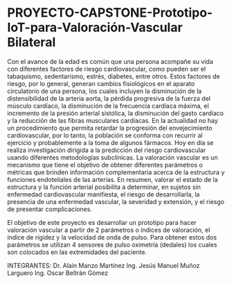 # PROYECTO-CAPSTONE-Prototipo-IoT-para-Valoración-Vascular Bilateral
Con el avance de la edad es común que una persona acompañe su vida con diferentes factores de riesgo cardiovascular, como pueden ser el tabaquismo, sedentarismo, estrés, diabetes, entre otros. Estos factores de riesgo, por lo general, generan cambios fisiológicos en el aparato circulatorio de una persona, los cuales incluyen la disminución de la distensibilidad de la arteria aorta, la pérdida progresiva de la fuerza del músculo cardíaco, la disminución de la frecuencia cardíaca máxima, el incremento de la presión arterial sistólica, la disminución del gasto cardíaco y la reducción de las fibras musculares cardíacas. En la actualidad no hay un procedimiento que permita retardar la progresión del envejecimiento cardiovascular, por lo tanto, la población se conforma con recurrir al ejercicio y probablemente a la toma de algunos fármacos. Hoy en día se realiza investigación dirigida a la predicción del riesgo cardiovascular usando diferentes metodologías subclínicas. La valoración vascular es un mecanismo que tiene el objetivo de obtener diferentes parámetros o métricas que brinden información complementaria acerca de la estructura y funciones endoteliales de las arterias. En resumen, valorar el estado de la estructura y la función arterial posibilita a determinar, en sujetos sin enfermedad cardiovascular manifiesta, el riesgo de desarrollarla, la presencia de una enfermedad vascular, la severidad y extensión, y el riesgo de presentar complicaciones.


El objetivo de este proyecto es desarrollar un prototipo para hacer valoración vascular a partir de 2 parámetros o índices de valoración, el índice de rígidez y la velocidad de onda de pulso. Para obtener estos dos parámetros se utilizan 4 sensores de pulso oximetría (dedales) los cuales son colocados en las extremidades del paciente.


INTEGRANTES:
Dr. Alain Manzo Martínez 
Ing. Jesús Manuel Muñoz Larguero
Ing. Oscar Beltrán Gómez







